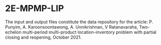 # 2E-MPMP-LIP
The input and output files constitute the data repository for the article:
P. Punyim, A. Karoonsoontawong, A. Unnikrishnan, V Ratanavaraha, Two-echelon multi-period multi-product location-inventory problem with partial closing and reopening, October 2021.
